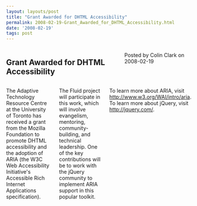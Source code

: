 ```yaml
---
layout: layouts/post
title: "Grant Awarded for DHTML Accessibility"
permalink: 2008-02-19-Grant_Awarded_for_DHTML_Accessibility.html
date: '2008-02-19'
tags: post
---
```

<section class="row">
   <div class="medium-6 columns">
      <h2 class="fluid-web-emphasized-text">Grant Awarded for DHTML Accessibility</h2>
      <p class="fluid-web-news-post-meta">
         Posted by Colin Clark on 2008-02-19
      </p>
   </div>
   <div class="medium-6 columns">
      <p>The Adaptive Technology Resource Centre at the University of Toronto has received
         a grant from the Mozilla Foundation to promote DHTML accessibility and the adoption
         of ARIA (the W3C Web Accessibility Initiative&#39;s Accessible Rich Internet
         Applications specification).
      </p>
      <p>The Fluid project will participate in this work, which will involve evangelism,
         mentoring, community-building, and technical leadership. One of the key contributions
         will be to work with the jQuery community to implement ARIA support in this popular
         toolkit.
      </p>
      <p>To learn more about ARIA, visit <a href="http://www.w3.org/WAI/intro/aria">
         http://www.w3.org/WAI/intro/aria</a>. To learn more about jQuery, visit
         <a href="http://jquery.com/">http://jquery.com/</a>.
      </p>
   </div>
</section>

